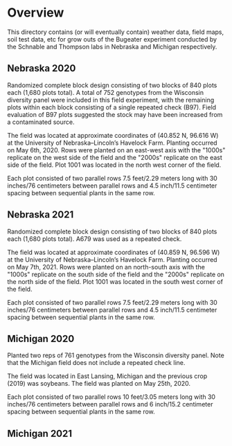 # Overview

This directory contains (or will eventually contain) weather data, field maps, soil test data, etc for grow outs of the Bugeater experiment conducted by the Schnable and Thompson labs in Nebraska and Michigan respectively.

## Nebraska 2020

Randomized complete block design consisting of two blocks of 840 plots each (1,680 plots total). A total of 752 genotypes from the Wisconsin diversity panel were included in this field experiment, with the remaining plots within each block consisting of a single repeated check (B97). Field evaluation of B97 plots suggested the stock may have been increased from a contaminated source.

The field was located at approximate coordinates of (40.852 N, 96.616 W) at the University of Nebraska–Lincoln’s Havelock Farm. Planting occurred on May 6th, 2020. Rows were planted on an east-west axis with the "1000s" replicate on the west side of the field and the "2000s" replicate on the east side of the field. Plot 1001 was located in the north west corner of the field.

Each plot consisted of two parallel rows 7.5 feet/2.29 meters long with 30 inches/76 centimeters between parallel rows and 4.5 inch/11.5 centimeter spacing between sequential plants in the same row.

## Nebraska 2021

Randomized complete block design consisting of two blocks of 840 plots each (1,680 plots total). A679 was used as a repeated check.

The field was located at approximate coordinates of (40.859 N, 96.596 W) at the University of Nebraska–Lincoln’s Havelock Farm. Planting occurred on May 7th, 2021. Rows were planted on an north-south axis with the "1000s" replicate on the south side of the field and the "2000s" replicate on the north side of the field. Plot 1001 was located in the south west corner of the field.

Each plot consisted of two parallel rows 7.5 feet/2.29 meters long with 30 inches/76 centimeters between parallel rows and 4.5 inch/11.5 centimeter spacing between sequential plants in the same row.

## Michigan 2020

Planted two reps of 761 genotypes from the Wisconsin diversity panel. Note that the Michigan field does not include a repeated check line.

The field was located in East Lansing, Michigan and the previous crop (2019) was soybeans. The field was planted on May 25th, 2020.

Each plot consisted of two parallel rows 10 feet/3.05 meters long with 30 inches/76 centimeters between parallel rows and 6 inch/15.2 centimeter spacing between sequential plants in the same row.

## Michigan 2021
